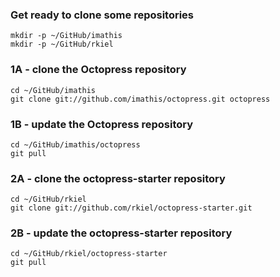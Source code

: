 ### Get ready to clone some repositories

    mkdir -p ~/GitHub/imathis
    mkdir -p ~/GitHub/rkiel

### 1A - clone the Octopress repository

    cd ~/GitHub/imathis
    git clone git://github.com/imathis/octopress.git octopress

### 1B - update the Octopress repository

    cd ~/GitHub/imathis/octopress
    git pull

### 2A - clone the octopress-starter repository

    cd ~/GitHub/rkiel
    git clone git://github.com/rkiel/octopress-starter.git

### 2B - update the octopress-starter repository

    cd ~/GitHub/rkiel/octopress-starter
    git pull
